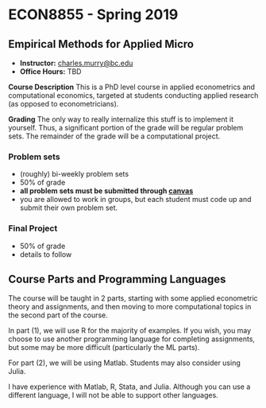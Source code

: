 # ECON8855 - Spring 2019

## Empirical Methods for Applied Micro


- **Instructor:** charles.murry@bc.edu
- **Office Hours:** TBD

**Course Description**
This is a PhD level course in applied econometrics and computational economics, targeted at students conducting applied research (as opposed to econometricians).

**Grading**
The only way to really internalize this stuff is to implement it yourself. Thus, a significant portion of the grade will be regular problem sets.  The remainder of the grade will be a computational project.

### Problem sets
- (roughly) bi-weekly problem sets
- 50% of grade 
- **all problem sets must be submitted through [canvas](https://bostoncollege.instructure.com/courses/1603256)**
- you are allowed to work in groups, but each student must code up and submit their own problem set. 


### Final Project
- 50% of grade
- details to follow

## Course Parts and Programming Languages

The course will be taught in 2 parts, starting with some applied econometric theory and assignments, and then moving to more computational topics in the second part of the course.

In part (1), we will use R for the majority of examples. If you wish, you may choose to use another programming language for completing assignments, but some may be more difficult (particularly the ML parts).

For part (2), we will be using Matlab. Students may also consider using Julia. 

I have experience with Matlab, R, Stata, and Julia. Although you can use a different language, I will not be able to support other languages. 
